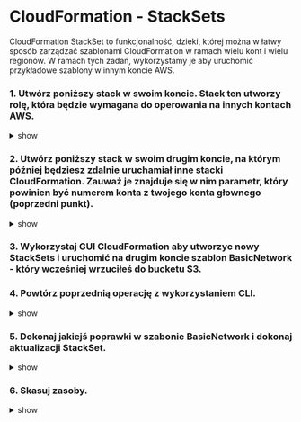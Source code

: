 # CloudFormation - StackSets #

CloudFormation StackSet to funkcjonalność, dzieki, której można w łatwy sposób zarządzać szablonami CloudFormation w ramach wielu kont i wielu regionów. W ramach tych zadań, wykorzystamy je aby uruchomić przykładowe szablony w innym koncie AWS.

### 1. Utwórz poniższy stack w swoim koncie. Stack ten utworzy rolę, która będzie wymagana do operowania na innych kontach AWS.

<details><summary>show</summary>
<p>

```bash
aws cloudformation create-stack --stack-name AWSCloudFormationStackSetAdministrationRole --template-url https://s3.amazonaws.com/cloudformation-stackset-sample-templates-us-east-1/AWSCloudFormationStackSetAdministrationRole.yml --capabilities CAPABILITY_NAMED_IAM

```

</p>
</details>


### 2. Utwórz poniższy stack w swoim drugim koncie, na którym później będziesz zdalnie uruchamiał inne stacki CloudFormation. Zauważ je znajduje się w nim parametr, który powinien być numerem konta z twojego konta głownego (poprzedni punkt).

<details><summary>show</summary>
<p>

```bash
aws cloudformation create-stack --stack-name AWSCloudFormationStackSetExecutionRole --template-url https://s3.amazonaws.com/cloudformation-stackset-sample-templates-us-east-1/AWSCloudFormationStackSetExecutionRole.yml --capabilities CAPABILITY_NAMED_IAM  --parameters ParameterKey=AdministratorAccountId,ParameterValue=154190748210
```

</p>
</details>


### 3. Wykorzystaj GUI CloudFormation aby utworzyc nowy StackSets i uruchomić na drugim koncie szablon BasicNetwork - który wcześniej wrzuciłeś do bucketu S3.

### 4. Powtórz poprzednią operację z wykorzystaniem CLI.

<details><summary>show</summary>
<p>

```bash
aws cloudformation create-stack-set --stack-set-name POWER-RING --template-body file://BasicNetwork.yaml
aws cloudformation create-stack-instances --stack-set-name POWER-RING --accounts 266195638045 --regions "eu-west-1"
```

</p>
</details>


### 5. Dokonaj jakiejś poprawki w szabonie BasicNetwork i dokonaj aktualizacji StackSet.

<details><summary>show</summary>
<p>

```bash
aws cloudformation update-stack-set --stack-set-name POWER-RING --template-body file://BasicNetwork.yaml
```

</p>
</details>

### 6. Skasuj zasoby.

<details><summary>show</summary>
<p>

```bash
aws cloudformation delete-stack-instances --stack-set-name POWER-RING --accounts 266195638045 --regions "eu-west-1" --no-retain-stacks
aws cloudformation delete-stack-set --stack-set-name POWER-RING
```

</p>
</details>
